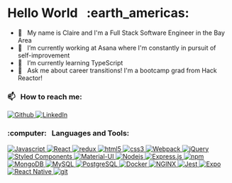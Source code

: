 <h1>Hello World &nbsp; :earth_americas:</h1> 

- :bridge_at_night: &nbsp; My name is Claire and I'm a Full Stack Software Engineer in the Bay Area 
- 🔭 &nbsp; I’m currently working at Asana where I'm constantly in pursuit of self-improvement
- 🌱 &nbsp; I’m currently learning TypeScript
- 💬 &nbsp; Ask me about career transitions! I'm a bootcamp grad from Hack Reactor!
<h3> 📫  &nbsp; How to reach me: </h3>
  <p>
    <a href="https://github.com/claire123c" target="_blank">
      <img alt="Github" src="https://img.shields.io/badge/GitHub-%2312100E.svg?&style=for-the-badge&logo=Github&logoColor=white" />
    </a>
    <a href="https://www.linkedin.com/in/claire123c/" target="_blank">
      <img alt="LinkedIn" src="https://img.shields.io/badge/linkedin-%230077B5.svg?&style=for-the-badge&logo=linkedin&logoColor=white" />
    </a>
  </p>

<h3>:computer: &nbsp; Languages and Tools:</h3>
<p>
  <a href="https://developer.mozilla.org/en-US/docs/Web/JavaScript" target="_blank">
    <img alt="Javascript" src="https://img.shields.io/badge/JavaScript-323330?style=for-the-badge&logo=javascript&logoColor=F7DF1E" />
  </a>
  <a href="  https://reactjs.org/" target="_blank">
     <img alt="React" src="https://img.shields.io/badge/React-20232A?style=for-the-badge&logo=react&logoColor=61DAFB" />
  </a>
  <a href="https://redux.js.org/" target="_blank">
  <img alt="redux" src="https://img.shields.io/badge/Redux-593D88?style=for-the-badge&logo=redux&logoColor=white" />
  </a>
  <a href="https://developer.mozilla.org/en-US/docs/Glossary/HTML5" target="_blank">
    <img alt="html5" src="https://img.shields.io/badge/HTML5-E34F26?style=for-the-badge&logo=html5&logoColor=white" />
  </a>
   <a href="https://developer.mozilla.org/en-US/docs/Web/CSS" target="_blank">
    <img alt="css3" src="https://img.shields.io/badge/CSS3-1572B6?style=for-the-badge&logo=css3&logoColor=white" />
  </a>
  <a href="https://webpack.js.org/" target="_blank">
    <img alt="Webpack" src="https://img.shields.io/badge/Webpack-8DD6F9?style=for-the-badge&logo=Webpack&logoColor=white" /> 
  </a>
  <a href="https://jquery.com/" target="_blank">
  <img alt="jQuery" src="https://img.shields.io/badge/jQuery-0769AD?style=for-the-badge&logo=jquery&logoColor=white" /> 
  </a>
  <a href="https://styled-components.com/" target="_blank">
    <img alt="Styled Components" src="https://img.shields.io/badge/styled--components-DB7093?style=for-the-badge&logo=styled-components&logoColor=white" />
  </a>
  <a href="https://mui.com/" target="_blank">
    <img alt="Material-UI" src="https://img.shields.io/badge/Material--UI-0081CB?style=for-the-badge&logo=material-ui&logoColor=white" />
  </a>
  <a href="https://nodejs.org" target="_blank">
    <img alt="Nodejs" src="https://img.shields.io/badge/Node.js-339933?style=for-the-badge&logo=nodedotjs&logoColor=white" />
  </a>
  <a href="https://expressjs.com/" target="_blank">
    <img alt="Express.js" src="https://img.shields.io/badge/Express.js-000000?style=for-the-badge&logo=express&logoColor=white" />
  </a>
  <a href="https://www.npmjs.com/" target="_blank">
    <img alt="npm" src="https://img.shields.io/badge/npm-CB3837?style=for-the-badge&logo=npm&logoColor=white" />
  </a>
  <a href="https://www.mongodb.com/" target="_blank">
    <img alt="MongoDB" src="https://img.shields.io/badge/MongoDB-4EA94B?style=for-the-badge&logo=mongodb&logoColor=white" />
  </a>
  <a href="https://www.mysql.com/" target="_blank">
    <img alt="MySQL" src="https://img.shields.io/badge/MySQL-00000F?style=for-the-badge&logo=mysql&logoColor=white" />
  </a>
  <a href="https://www.postgresql.org/" target="_blank">
    <img alt="PostgreSQL" src="https://img.shields.io/badge/PostgreSQL-316192?style=for-the-badge&logo=postgresql&logoColor=white" />
  </a>
  <a href="https://www.docker.com/" target="_blank">  
  <img alt="Docker" src="https://img.shields.io/badge/Docker-2CA5E0?style=for-the-badge&logo=docker&logoColor=whitee" />
  </a>
  <a href="https://www.nginx.com/" target="_blank">  
  <img alt="NGINX" src="https://img.shields.io/badge/Nginx-009639?style=for-the-badge&logo=nginx&logoColor=white" />
  </a>
  <a href="https://jestjs.io/" target="_blank">
    <img alt="Jest" src="https://img.shields.io/badge/Jest-C21325?style=for-the-badge&logo=jest&logoColor=white" />
  </a>
  <a href="https://expo.dev/" target="_blank">
    <img alt="Expo" src="https://img.shields.io/badge/Expo-1B1F23?style=for-the-badge&logo=expo&logoColor=white" />
  </a>
  <a href="https://reactnative.dev/" target="_blank">
    <img alt="React Native" src="https://img.shields.io/badge/React_Native-20232A?style=for-the-badge&logo=react&logoColor=61DAFB" />
  </a>
  <a href="https://git-scm.com/" target="_blank">
    <img alt="git" src="https://img.shields.io/badge/Git-F05032?style=for-the-badge&logo=git&logoColor=white" />
  </a>
</p>



<!--
**claire123c/claire123c** is a ✨ _special_ ✨ repository because its `README.md` (this file) appears on your GitHub profile.

Here are some ideas to get you started:

- 🔭 I’m currently working on ...
- 🌱 I’m currently learning ...
- 👯 I’m looking to collaborate on ...
- 🤔 I’m looking for help with ...
- 💬 Ask me about ...
- 📫 How to reach me: ...
- 😄 Pronouns: ...
- ⚡ Fun fact: ...
-->
